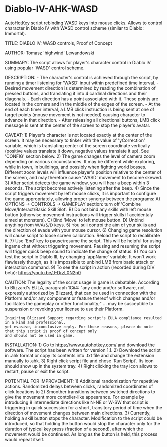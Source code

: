 # Diablo-IV-AHK-WASD
AutoHotKey script rebinding WASD keys into mouse clicks. Allows to control character in Diablo IV with WASD control scheme (similar to Diablo: Immortal).

TITLE:
	DIABLO IV: WASD controls, Proof of Concept
	
AUTHOR:
	Tomasz 'highwind' Lewandowski
	
SUMMARY:
	The script allows for player's character control in Diablo IV using popular 'WASD' control scheme.
	
DESCRIPTION:
	- The character's control is achieved through the script, by running a timer listening
		for 'WASD' input within predefined time interval.
	- Desired movement direction is determined by reading the combination of pressed buttons,
		and translating it into 4 cardinal directions and their diagonals.
	- Each direction has a point associated with it. These points are located in the corners
		and in the middle of the edges of the screen.
	- At the end of each timer interval, a LMB click instruction is being sent at one of target
		points (mouse movement is not needed) causing character to advance in that direction.
	- After releasing all directional buttons, LMB click message is sent at the center
		of the screen to stop the player's avatar.
	
CAVEAT:
	1) Player's character is not located exactly at the center of the screen. It may be necessary to tinker
		with the value of 'yCorrection' variable, which is translating center of the screen coordinate vertically
		(positive values translate it down, negative values translate it up). See 'CONFIG' section below.
	2) The game changes the level of camera zoom depending on various circumstances. It may be different
		while exploring, while in town, in buildings, and possibly when fighting world bosses. Different zoom levels
		will influence player's position relative to the center of the screen, and may therefore cause 'WASD' 
		movement to become skewed.
	3) After script detects the game window, you will hear a beep within 3 seconds. The script becomes actively
		listening after the beep.
	4) Since the script triggers movement by left mouse clicks, it is important to configure the game appropriately,
		allowing proper synergy between the programs:
		A) OPTIONS -> CONTROLS -> GAMEPLAY section: turn off 'Combine Move/Interact/Basic Skill Slot'.
		B) Do not bind any skills with left mouse button (otherwise movement instructions will trigger skills
			if accidentaly aimed at monsters).
		C) Bind 'Move' to left mouse button.
		D) Unbind anything from W/A/S/D keys.
	5) You still control the aim of your skills and the direction of evade with your mouse cursor.
	6) Changing game resolution will cause script to loose screen calibration. Reload the script to recalibrate it.
	7) Use 'End' key to pause/resume the script. This will be helpful for using ingame chat without triggering movement.
		Pausing and resuming the script will trigger quick beep sound to indicate the change of status. 
	8) You can test the script in Diablo III, by changing 'appName' variable. It won't work flawlessly though,
		as it is impossible to unbind LMB from basic attack or interaction command.
	9) To see the script in action (recorded during DIV beta): https://youtu.be/J-DrzL0N2p0
	
CAUTION:
	The legality of the script usage in game is debatable. According to Blizzard's EULA, paragraph 1Cii4:
	"any code and/or software, not expressly authorized by Blizzard, that can be used in connection with the Platform
	and/or any component or feature thereof which changes and/or facilitates the gameplay or other functionality;"
	... may be susceptible to suspension or revoking your license to use their Platform.
	
	Inquiring Blizzard Support regarding script's EULA compliance resulted in a kind and professional,
	yet evasive, inconclusive reply. For those reasons, please do note that this script is proof of concept only
	and should not be used in game.
	
	
INSTALLATION:
	1) Go to https://www.autohotkey.com/ and download the software. The script has been written for version 1.1.
	2) Download the script in .ahk format or copy its contents into .txt file and change the extension manually to .ahk.
	3) Right click script file and chose 'Run Script'. Its icon should show up in the system tray.
	4) Right clicking the tray icon allows to restart, pause or exit the script.
	
POTENTIAL FOR IMPROVEMENT:
	1) Additional randomization for repetitive actions. Randomized delays between clicks, randomized coordinates of
		click locations to 
	2) Smoother transitions between switched directions to give the movement more contoller-like appearance.
		For example by introducing 8 intermediate directions like N-NE or W-SW that script is triggering in
		quick succession for a short, transitory period of time when the direction of movement changes between main
		directions.
	3) Currently, holding a skill button stops the character. Modification to the script could be introduced, so that
		holding the button would stop the character only for the duration of typical key press (fraction of a second),
		after which the movement would be continued. As long as the button is held, this process would repeat itself.
